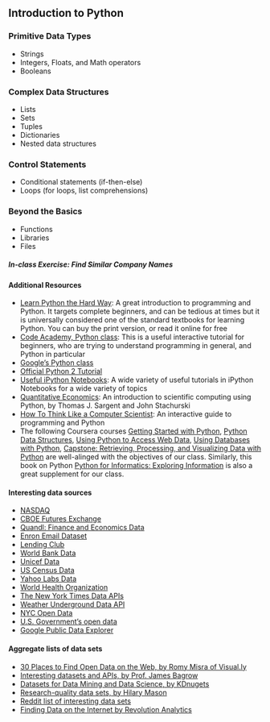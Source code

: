 ## Introduction to Python

### Primitive Data Types
* Strings
* Integers, Floats, and Math operators
* Booleans

### Complex Data Structures
* Lists
* Sets
* Tuples
* Dictionaries
* Nested data structures

### Control Statements
* Conditional statements (if-then-else)
* Loops (for loops, list comprehensions)

### Beyond the Basics
* Functions
* Libraries
* Files

##### In-class Exercise: Find Similar Company Names

#### Additional Resources

* [Learn Python the Hard Way](http://learnpythonthehardway.org/book/): A great introduction to programming and Python. It targets complete beginners, and can be tedious at times but it is universally considered one of the standard textbooks for learning Python. You can buy the print version, or read it online for free
* [Code Academy, Python class](https://www.codecademy.com/learn/python): This is a useful interactive tutorial for beginners, who are trying to understand programming in general, and Python in particular
* [Google’s Python class](https://developers.google.com/edu/python/)
* [Official Python 2 Tutorial](https://docs.python.org/2/tutorial/index.html)
* [Useful iPython Notebooks](https://github.com/ipython/ipython/wiki/A-gallery-of-interesting-IPython-Notebooks): A wide variety of useful tutorials in iPython Notebooks for a wide variety of topics
* [Quantitative Economics](http://quant-econ.net/py/): An introduction to scientific computing using Python, by Thomas J. Sargent and John Stachurski
* [How To Think Like a Computer Scientist](http://interactivepython.org/runestone/static/thinkcspy/toc.html#t-o-c): An interactive guide to programming and Python
* The following Coursera courses [Getting Started with Python](https://www.coursera.org/learn/python), [Python Data Structures](https://www.coursera.org/learn/python-data), [Using Python to Access Web Data](https://www.coursera.org/learn/python-network-data), [Using Databases with Python](https://www.coursera.org/learn/python-databases), [Capstone: Retrieving, Processing, and Visualizing Data with Python](https://www.coursera.org/learn/python-capstone) are well-alinged with the objectives of our class. Similarly, this book on Python [Python for Informatics: Exploring Information](http://www.pythonlearn.com/book.php) is also a great supplement for our class. 

#### Interesting data sources
* [NASDAQ](https://data.nasdaq.com/)
* [CBOE Futures Exchange](http://cfe.cboe.com/Data/)
* [Quandl: Finance and Economics Data](http://www.quandl.com/)
* [Enron Email Dataset](http://www.cs.cmu.edu/~enron/)
* [Lending Club](https://www.lendingclub.com/info/download-data.action)
* [World Bank Data](http://data.worldbank.org/)
* [Unicef Data](http://www.unicef.org/sowc09/statistics/tables.php)
* [US Census Data](http://www.census.gov/data.html)
* [Yahoo Labs Data](http://webscope.sandbox.yahoo.com/catalog.php)
* [World Health Organization](http://www.who.int/research/en/)
* [The New York Times Data APIs](http://developer.nytimes.com/docs)
* [Weather Underground Data API](http://www.wunderground.com/weather/api/?MR=1)
* [NYC Open Data](https://data.cityofnewyork.us/)
* [U.S. Government’s open data](https://www.data.gov/)
* [Google Public Data Explorer](http://www.google.com/publicdata/directory)


#### Aggregate lists of data sets
* [30 Places to Find Open Data on the Web, by Romy Misra of Visual.ly](http://blog.visual.ly/data-sources/)
* [Interesting datasets and APIs, by Prof. James Bagrow](http://bagrow.com/dsv/datasets.html)
* [Datasets for Data Mining and Data Science, by KDnugets](http://www.kdnuggets.com/datasets/index.html)
* [Research-quality data sets, by Hilary Mason](http://bitly.com/bundles/hmason/1)
* [Reddit list of interesting data sets](http://www.reddit.com/r/datasets/)
* [Finding Data on the Internet by Revolution Analytics](http://www.inside-r.org/howto/finding-data-internet)
